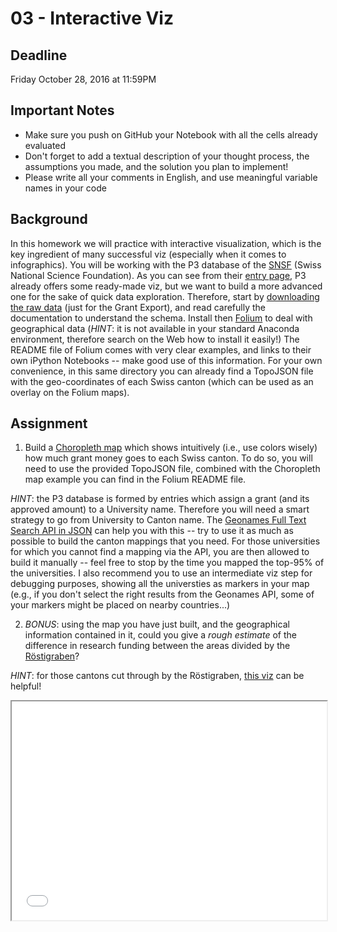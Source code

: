 # 03 - Interactive Viz

## Deadline
Friday October 28, 2016 at 11:59PM

## Important Notes
* Make sure you push on GitHub your Notebook with all the cells already evaluated
* Don't forget to add a textual description of your thought process, the assumptions you made, and the solution
you plan to implement!
* Please write all your comments in English, and use meaningful variable names in your code

## Background
In this homework we will practice with interactive visualization, which is the key ingredient of many successful viz (especially when it comes to infographics).
You will be working with the P3 database of the [SNSF](http://www.snf.ch/en/Pages/default.aspx) (Swiss National Science Foundation).
As you can see from their [entry page](http://p3.snf.ch/), P3 already offers some ready-made viz, but we want to build a more advanced one for the sake
of quick data exploration. Therefore, start by [downloading the raw data](http://p3.snf.ch/Pages/DataAndDocumentation.aspx) (just for the Grant Export), and read carefully
the documentation to understand the schema. Install then [Folium](https://github.com/python-visualization/folium) to deal with geographical data (*HINT*: it is not
available in your standard Anaconda environment, therefore search on the Web how to install it easily!) The README file of Folium comes with very clear examples, and links 
to their own iPython Notebooks -- make good use of this information. For your own convenience, in this same directory you can already find a TopoJSON file with the 
geo-coordinates of each Swiss canton (which can be used as an overlay on the Folium maps).


## Assignment
1. Build a [Choropleth map](https://en.wikipedia.org/wiki/Choropleth_map) which shows intuitively (i.e., use colors wisely) how much grant money goes to each Swiss canton.
To do so, you will need to use the provided TopoJSON file, combined with the Choropleth map example you can find in the Folium README file.

*HINT*: the P3 database is formed by entries which assign a grant (and its approved amount) to a University name. Therefore you will need a smart strategy to go from University
to Canton name. The [Geonames Full Text Search API in JSON](http://www.geonames.org/export/web-services.html) can help you with this -- try to use it as much as possible
to build the canton mappings that you need. For those universities for which you cannot find a mapping via the API, you are then allowed to build it manually -- feel free to stop 
by the time you mapped the top-95% of the universities. I also recommend you to use an intermediate viz step for debugging purposes, showing all the universties as markers in your map (e.g., if you don't select the right results from the Geonames API, some of your markers might be placed on nearby countries...)

2. *BONUS*: using the map you have just built, and the geographical information contained in it, could you give a *rough estimate* of the difference in research funding
between the areas divided by the [Röstigraben](https://en.wikipedia.org/wiki/R%C3%B6stigraben)?

*HINT*: for those cantons cut through by the Röstigraben, [this viz](http://p3.snf.ch/Default.aspx?id=allcharts) can be helpful!
<iframe width='100%' height="350" src="ch_map.html"></iframe>
